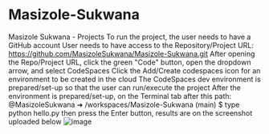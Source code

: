# Masizole-Sukwana
Masizole Sukwana - Projects
To run the project, the user needs to have a GitHub account
User needs to have access to the Repository/Project URL: https://github.com/MasizoleSukwana/Masizole-Sukwana.git
After opening the Repo/Project URL, click the green "Code" button, open the dropdown arrow, and select CodeSpaces
Click the Add/Create codespaces icon for an environment to be created in the cloud
The CodeSpaces dev environment is prepared/set-up so that the user can run/execute the project
After the environment is prepared/set-up, on the Terminal tab after this path: @MasizoleSukwana ➜ /workspaces/Masizole-Sukwana (main) $ type python hello.py then press the Enter button, results are on the screenshot uploaded below
![image](https://github.com/user-attachments/assets/e2c444f5-da15-4f3c-a985-ba3248a24d8a)
